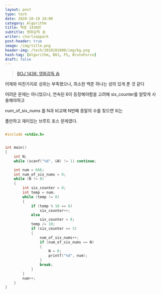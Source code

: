 ```yaml
---
layout: post
type: tech
date: 2020-10-10 18:00
category: Algorithm
title: 백준 1436번
subtitle: 영화감독 숌
writer: charlieppark
post-header: true
image: /img/title.png
header-img: /tech/2010101800/img/bg.png
hash-tag: [Algorithm, BOJ, PS, BruteForce]
draft: false
---
```


> [BOJ 1436: 영화감독 숌](https://www.acmicpc.net/problem/1436)

어제와 마찬가지로 성취는 부족했으나, 최소한 백준 하나는 성의 있게 푼 것 같다

어려운 문제는 아니었으나, 연속된 6이 등장해야함을 고려해 six_counter를 알맞게 사용해야하고

num_of_six_nums 를 N과 비교해 N번째 종말의 수를 찾으면 되는

풀만하고 재미있는 브루트 포스 문제였다.

```c

#include <stdio.h>


int main()
{
    int N;
    while (scanf("%d", &N) != 1) continue;

    int num = 666;
    int num_of_six_nums = 0;
    while (N != 0)
    {
        int six_counter = 0;
        int temp = num;
        while (temp != 0)
        {
            if (temp % 10 == 6)
                six_counter++;
            else
                six_counter = 0;
            temp /= 10;
            if (six_counter == 3)
            {
                num_of_six_nums++;
                if (num_of_six_nums == N)
                {
                    N = 0;
                    printf("%d", num);
                }
                break;
            }
        }
        num++;
    }
}



```
